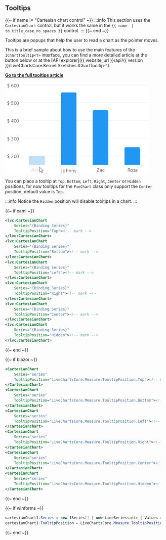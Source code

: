 <!--
To get help on editing this file, see https://github.com/beto-rodriguez/LiveCharts2/blob/dev/docs/readme.md
content is normally pulled from the examples in the repository.
-->

## Tooltips

{{~ if name != "Cartesian chart control" ~}}
:::info
This section uses the `CartesianChart` control, but it works the same in the `{{ name  | to_title_case_no_spaces }}` control.
:::
{{~ end ~}}

Tooltips are popups that help the user to read a chart as the pointer moves.

This is a brief sample about how to use the main features of the `IChartTooltip<T>` interface, you can find a more detailed article at the button below or at the 
[API explorer]({{ website_url }}/api/{{ version }}/LiveChartsCore.Kernel.Sketches.IChartTooltip-1).

<a href="{{ website_url }}/docs/{{ platform }}/{{ version }}/CartesianChart.Tooltips" class="btn btn-outline-primary mb-3">
<b>Go to the full tooltips article</b>
</a>

![tooltips](https://raw.githubusercontent.com/beto-rodriguez/LiveCharts2/dev/docs/_assets/tooltips.gif)

You can place a tooltip at `Top`, `Bottom`, `Left`, `Right`, `Center` or `Hidden` positions, for now 
tooltips for the `PieChart` class only support the `Center` position, default value is `Top`.

:::info
Notice the `Hidden` position will disable tooltips in a chart.
:::

{{~ if xaml ~}}
```xml
<lvc:CartesianChart
    Series="{Binding Series}"
    TooltipPosition="Top"><!-- mark -->
</lvc:CartesianChart>
<lvc:CartesianChart
    Series="{Binding Series}"
    TooltipPosition="Bottom"><!-- mark -->
</lvc:CartesianChart>
<lvc:CartesianChart
    Series="{Binding Series}"
    TooltipPosition="Left"><!-- mark -->
</lvc:CartesianChart>
<lvc:CartesianChart
    Series="{Binding Series}"
    TooltipPosition="Right"><!-- mark -->
</lvc:CartesianChart>
<lvc:CartesianChart
    Series="{Binding Series}"
    TooltipPosition="Center"><!-- mark -->
</lvc:CartesianChart>
<lvc:CartesianChart
    Series="{Binding Series}"
    TooltipPosition="Hidden"><!-- mark -->
</lvc:CartesianChart>
```
{{~ end ~}}

{{~ if blazor ~}}
```xml
<CartesianChart
    Series="series"
    TooltipPosition="LiveChartsCore.Measure.TooltipPosition.Top"><!-- mark -->
</CartesianChart>
<CartesianChart
    Series="series"
    TooltipPosition="LiveChartsCore.Measure.TooltipPosition.Bottom"><!-- mark -->
</CartesianChart>
<CartesianChart
    Series="series"
    TooltipPosition="LiveChartsCore.Measure.TooltipPosition.Left"><!-- mark -->
</CartesianChart>
<CartesianChart
    Series="series"
    TooltipPosition="LiveChartsCore.Measure.TooltipPosition.Right"><!-- mark -->
</CartesianChart>
<CartesianChart
    Series="series"
    TooltipPosition="LiveChartsCore.Measure.TooltipPosition.Center"><!-- mark -->
</CartesianChart>
<CartesianChart
    Series="series"
    TooltipPosition="LiveChartsCore.Measure.TooltipPosition.Hidden"><!-- mark -->
</CartesianChart>
```
{{~ end ~}}

{{~ if winforms ~}}
```csharp
cartesianChart1.Series = new ISeries[] { new LineSeries<int> { Values = new[] { 2, 5, 4 } } };
cartesianChart1.TooltipPosition = LiveChartsCore.Measure.TooltipPosition.Bottom;
```
{{~ end ~}}
